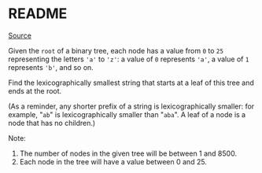 # README #

[Source](https://leetcode.com/problems/smallest-string-starting-from-leaf/)

Given the `root` of a binary tree, each node has a value from `0` to `25` representing the letters `'a'` to `'z'`: a value of `0` represents `'a'`, a value of `1` represents `'b'`, and so on.

Find the lexicographically smallest string that starts at a leaf of this tree and ends at the root.

(As a reminder, any shorter prefix of a string is lexicographically smaller: for example, "`ab`" is lexicographically smaller than "`aba`".  A leaf of a node is a node that has no children.)

Note:

1. The number of nodes in the given tree will be between 1 and 8500.
2. Each node in the tree will have a value between 0 and 25.
